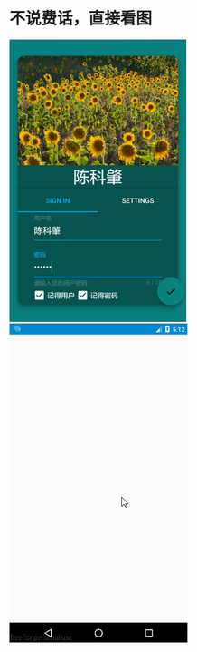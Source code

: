 # 不说费话，直接看图
![陈科肇](https://github.com/chenkezhao/Mrsi/blob/master/doc/images/login.png "陈科肇")
![陈科肇](https://github.com/chenkezhao/Mrsi/blob/master/doc/images/login.gif "陈科肇")
